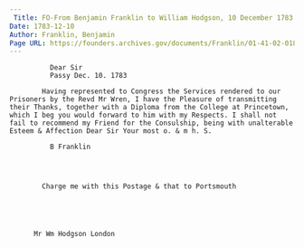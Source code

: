 ```yaml
---
 Title: FO-From Benjamin Franklin to William Hodgson, 10 December 1783
Date: 1783-12-10
Author: Franklin, Benjamin
Page URL: https://founders.archives.gov/documents/Franklin/01-41-02-0185
---
```


          
            
              Dear Sir
              Passy Dec. 10. 1783
            
            Having represented to Congress the Services rendered to our Prisoners by the Revd Mr Wren, I have the Pleasure of transmitting their Thanks, together with a Diploma from the College at Princetown, which I beg you would forward to him with my Respects. I shall not fail to recommend my Friend for the Consulship, being with unalterable Esteem & Affection Dear Sir Your most o. & m h. S.
            
              B Franklin
            
          
          
          
            Charge me with this Postage & that to Portsmouth
            
              
            
          
         
          Mr Wm Hodgson London
        
